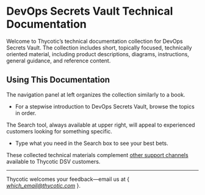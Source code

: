 ﻿[title]: # (not applicable)
[tags]: # (,)
[priority]: # (1000)

# DevOps Secrets Vault Technical Documentation

Welcome to Thycotic’s technical documentation collection for DevOps Secrets Vault. The collection includes short, topically focused, technically oriented material, including product descriptions, diagrams, instructions, general guidance, and reference content.

## Using This Documentation

The navigation panel at left organizes the collection similarly to a book.

* For a stepwise introduction to DevOps Secrets Vault, browse the topics in order.

The Search tool, always available at upper right, will appeal to experienced customers looking for something specific.

* Type what you need in the Search box to see your best bets.

These collected technical materials complement [other support channels](./14-cust-support/index.htm)  available to Thycotic DSV customers.

---
Thycotic welcomes your feedback—email us at { *which_email@thycotic.com* }.